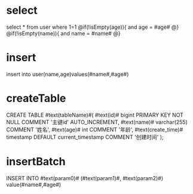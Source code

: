 select
  ===
  select * from user where 1=1
  @if(!isEmpty(age)){
  and age = #age#
  @}
  @if(!isEmpty(name)){
  and name = #name#
  @}

insert
===
insert into user(name,age)values(#name#,#age#)

createTable
===
CREATE TABLE #text(tableName)#(
    #text(id)# bigint PRIMARY KEY NOT NULL COMMENT '主键id' AUTO_INCREMENT,
    #text(name)# varchar(255) COMMENT '姓名',
    #text(age)# int COMMENT '年龄',
    #text(create_time)# timestamp DEFAULT current_timestamp COMMENT '创建时间'
);

insertBatch
===
INSERT INTO  #text(param0)# 
(#text(param1)#, #text(param2)#)
value(#name#,#age#)




